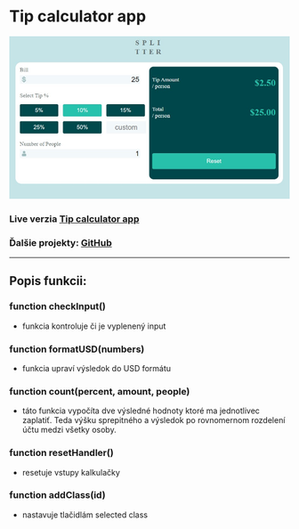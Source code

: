 # Tip calculator app

![Design preview](./images/tip-calculator-app-preview.jpg)

### Live verzia [Tip calculator app](https://lctipscalculator.netlify.app/)

### Ďalšie projekty: [GitHub](https://github.com/ladislav987?tab=stars)

---

## Popis funkcii:

### **function checkInput()**

- funkcia kontroluje či je vyplenený input

### **function formatUSD(numbers)**

- funkcia upraví výsledok do USD formátu

### **function count(percent, amount, people)**

- táto funkcia vypočíta dve výsledné hodnoty ktoré ma jednotlivec zaplatiť. Teda výšku sprepitného a výsledok po rovnomernom rozdelení účtu medzi všetky osoby.

### **function resetHandler()**

- resetuje vstupy kalkulačky

### **function addClass(id)**

- nastavuje tlačidlám selected class
